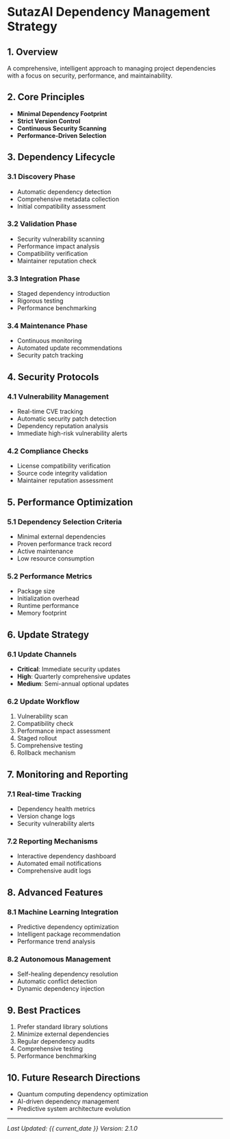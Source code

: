 # SutazAI Dependency Management Strategy

## 1. Overview
A comprehensive, intelligent approach to managing project dependencies with a focus on security, performance, and maintainability.

## 2. Core Principles
- **Minimal Dependency Footprint**
- **Strict Version Control**
- **Continuous Security Scanning**
- **Performance-Driven Selection**

## 3. Dependency Lifecycle

### 3.1 Discovery Phase
- Automatic dependency detection
- Comprehensive metadata collection
- Initial compatibility assessment

### 3.2 Validation Phase
- Security vulnerability scanning
- Performance impact analysis
- Compatibility verification
- Maintainer reputation check

### 3.3 Integration Phase
- Staged dependency introduction
- Rigorous testing
- Performance benchmarking

### 3.4 Maintenance Phase
- Continuous monitoring
- Automated update recommendations
- Security patch tracking

## 4. Security Protocols

### 4.1 Vulnerability Management
- Real-time CVE tracking
- Automatic security patch detection
- Dependency reputation analysis
- Immediate high-risk vulnerability alerts

### 4.2 Compliance Checks
- License compatibility verification
- Source code integrity validation
- Maintainer reputation assessment

## 5. Performance Optimization

### 5.1 Dependency Selection Criteria
- Minimal external dependencies
- Proven performance track record
- Active maintenance
- Low resource consumption

### 5.2 Performance Metrics
- Package size
- Initialization overhead
- Runtime performance
- Memory footprint

## 6. Update Strategy

### 6.1 Update Channels
- **Critical**: Immediate security updates
- **High**: Quarterly comprehensive updates
- **Medium**: Semi-annual optional updates

### 6.2 Update Workflow
1. Vulnerability scan
2. Compatibility check
3. Performance impact assessment
4. Staged rollout
5. Comprehensive testing
6. Rollback mechanism

## 7. Monitoring and Reporting

### 7.1 Real-time Tracking
- Dependency health metrics
- Version change logs
- Security vulnerability alerts

### 7.2 Reporting Mechanisms
- Interactive dependency dashboard
- Automated email notifications
- Comprehensive audit logs

## 8. Advanced Features

### 8.1 Machine Learning Integration
- Predictive dependency optimization
- Intelligent package recommendation
- Performance trend analysis

### 8.2 Autonomous Management
- Self-healing dependency resolution
- Automatic conflict detection
- Dynamic dependency injection

## 9. Best Practices
1. Prefer standard library solutions
2. Minimize external dependencies
3. Regular dependency audits
4. Comprehensive testing
5. Performance benchmarking

## 10. Future Research Directions
- Quantum computing dependency optimization
- AI-driven dependency management
- Predictive system architecture evolution

---

*Last Updated: {{ current_date }}*
*Version: 2.1.0* 